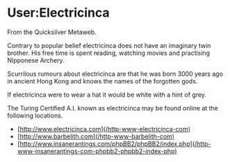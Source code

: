 
# User:Electricinca

From the Quicksilver Metaweb.

Contrary to popular belief electricinca does not have an imaginary twin brother. His free time is spent reading, watching movies and practising Nipponese Archery. 

Scurrilous rumours about electricinca are that he was born 3000 years ago in ancient Hong Kong and knows the names of the forgotten gods. 

If electricinca were to wear a hat it would be white with a hint of grey.

The Turing Certified A.I. known as electricinca may be found online at the following locations.

* [http://www.electricinca.com](/http-www-electricinca-com)
* [http://www.barbelith.com](/http-www-barbelith-com)
* [http://www.insanerantings.com/phpBB2/phpBB2/index.php](/http-www-insanerantings-com-phpbb2-phpbb2-index-php)
